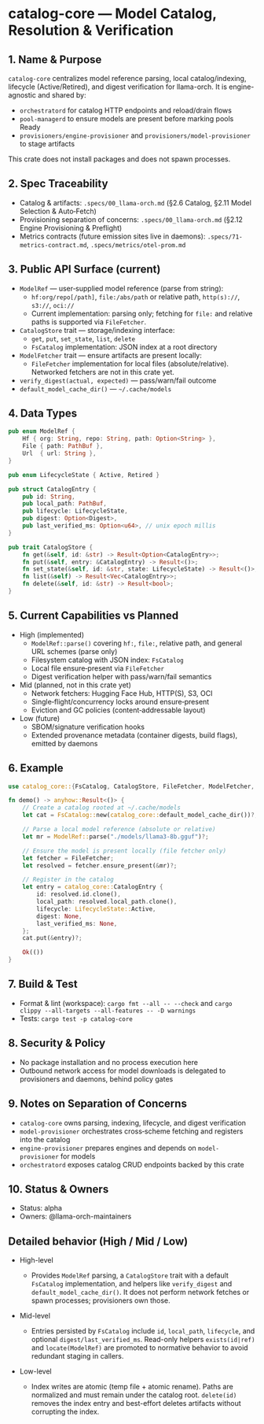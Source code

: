 # catalog-core — Model Catalog, Resolution & Verification

## 1. Name & Purpose

`catalog-core` centralizes model reference parsing, local catalog/indexing, lifecycle (Active/Retired), and digest verification for llama-orch. It is engine-agnostic and shared by:

- `orchestratord` for catalog HTTP endpoints and reload/drain flows
- `pool-managerd` to ensure models are present before marking pools Ready
- `provisioners/engine-provisioner` and `provisioners/model-provisioner` to stage artifacts

This crate does not install packages and does not spawn processes.

## 2. Spec Traceability

- Catalog & artifacts: `.specs/00_llama-orch.md` (§2.6 Catalog, §2.11 Model Selection & Auto‑Fetch)
- Provisioning separation of concerns: `.specs/00_llama-orch.md` (§2.12 Engine Provisioning & Preflight)
- Metrics contracts (future emission sites live in daemons): `.specs/71-metrics-contract.md`, `.specs/metrics/otel-prom.md`

## 3. Public API Surface (current)

- `ModelRef` — user‑supplied model reference (parse from string):
  - `hf:org/repo[/path]`, `file:/abs/path` or relative path, `http(s)://`, `s3://`, `oci://`
  - Current implementation: parsing only; fetching for `file:` and relative paths is supported via `FileFetcher`.
- `CatalogStore` trait — storage/indexing interface:
  - `get`, `put`, `set_state`, `list`, `delete`
  - `FsCatalog` implementation: JSON index at a root directory
- `ModelFetcher` trait — ensure artifacts are present locally:
  - `FileFetcher` implementation for local files (absolute/relative). Networked fetchers are not in this crate yet.
- `verify_digest(actual, expected)` — pass/warn/fail outcome
- `default_model_cache_dir()` — `~/.cache/models`

## 4. Data Types

```rust
pub enum ModelRef {
    Hf { org: String, repo: String, path: Option<String> },
    File { path: PathBuf },
    Url  { url: String },
}

pub enum LifecycleState { Active, Retired }

pub struct CatalogEntry {
    pub id: String,
    pub local_path: PathBuf,
    pub lifecycle: LifecycleState,
    pub digest: Option<Digest>,
    pub last_verified_ms: Option<u64>, // unix epoch millis
}

pub trait CatalogStore {
    fn get(&self, id: &str) -> Result<Option<CatalogEntry>>;
    fn put(&self, entry: &CatalogEntry) -> Result<()>;
    fn set_state(&self, id: &str, state: LifecycleState) -> Result<()>;
    fn list(&self) -> Result<Vec<CatalogEntry>>;
    fn delete(&self, id: &str) -> Result<bool>;
}
```

## 5. Current Capabilities vs Planned

- High (implemented)
  - `ModelRef::parse()` covering `hf:`, `file:`, relative path, and general URL schemes (parse only)
  - Filesystem catalog with JSON index: `FsCatalog`
  - Local file ensure‑present via `FileFetcher`
  - Digest verification helper with pass/warn/fail semantics
- Mid (planned, not in this crate yet)
  - Network fetchers: Hugging Face Hub, HTTP(S), S3, OCI
  - Single‑flight/concurrency locks around ensure‑present
  - Eviction and GC policies (content‑addressable layout)
- Low (future)
  - SBOM/signature verification hooks
  - Extended provenance metadata (container digests, build flags), emitted by daemons

## 6. Example

```rust
use catalog_core::{FsCatalog, CatalogStore, FileFetcher, ModelFetcher, ModelRef, LifecycleState};

fn demo() -> anyhow::Result<()> {
    // Create a catalog rooted at ~/.cache/models
    let cat = FsCatalog::new(catalog_core::default_model_cache_dir())?;

    // Parse a local model reference (absolute or relative)
    let mr = ModelRef::parse("./models/llama3-8b.gguf")?;

    // Ensure the model is present locally (file fetcher only)
    let fetcher = FileFetcher;
    let resolved = fetcher.ensure_present(&mr)?;

    // Register in the catalog
    let entry = catalog_core::CatalogEntry {
        id: resolved.id.clone(),
        local_path: resolved.local_path.clone(),
        lifecycle: LifecycleState::Active,
        digest: None,
        last_verified_ms: None,
    };
    cat.put(&entry)?;

    Ok(())
}
```

## 7. Build & Test

- Format & lint (workspace): `cargo fmt --all -- --check` and `cargo clippy --all-targets --all-features -- -D warnings`
- Tests: `cargo test -p catalog-core`

## 8. Security & Policy

- No package installation and no process execution here
- Outbound network access for model downloads is delegated to provisioners and daemons, behind policy gates

## 9. Notes on Separation of Concerns

- `catalog-core` owns parsing, indexing, lifecycle, and digest verification
- `model-provisioner` orchestrates cross‑scheme fetching and registers into the catalog
- `engine-provisioner` prepares engines and depends on `model-provisioner` for models
- `orchestratord` exposes catalog CRUD endpoints backed by this crate

## 10. Status & Owners

- Status: alpha
- Owners: @llama-orch-maintainers

## Detailed behavior (High / Mid / Low)

- High-level
  - Provides `ModelRef` parsing, a `CatalogStore` trait with a default `FsCatalog` implementation, and helpers like `verify_digest` and `default_model_cache_dir()`. It does not perform network fetches or spawn processes; provisioners own those.

- Mid-level
  - Entries persisted by `FsCatalog` include `id`, `local_path`, `lifecycle`, and optional `digest/last_verified_ms`. Read-only helpers `exists(id|ref)` and `locate(ModelRef)` are promoted to normative behavior to avoid redundant staging in callers.

- Low-level
  - Index writes are atomic (temp file + atomic rename). Paths are normalized and must remain under the catalog root. `delete(id)` removes the index entry and best-effort deletes artifacts without corrupting the index.
